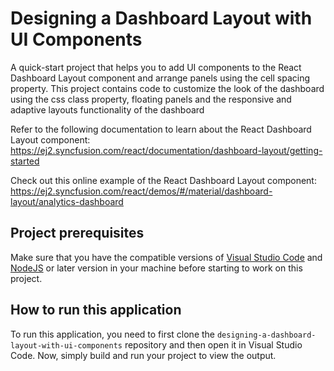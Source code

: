 # Designing a Dashboard Layout with UI Components

A quick-start project that helps you to add UI components to the React Dashboard Layout component and arrange panels using the cell spacing property. This project contains code to customize the look of the dashboard using the css class property, floating panels and the responsive and adaptive layouts functionality of the dashboard
 
Refer to the following documentation to learn about the React Dashboard Layout component: 
https://ej2.syncfusion.com/react/documentation/dashboard-layout/getting-started 

Check out this online example of the React Dashboard Layout component:
https://ej2.syncfusion.com/react/demos/#/material/dashboard-layout/analytics-dashboard 

## Project prerequisites
Make sure that you have the compatible versions of [Visual Studio Code](https://code.visualstudio.com/download ) and [NodeJS](https://nodejs.org/en/download) or later version in your machine before starting to work on this project.

## How to run this application
To run this application, you need to first clone the `designing-a-dashboard-layout-with-ui-components` repository and then open it in Visual Studio Code. Now, simply build and run your project to view the output.